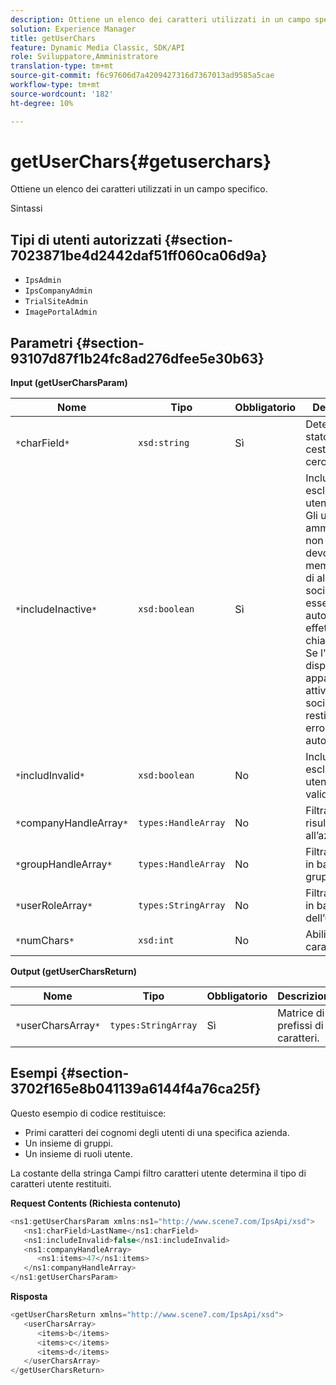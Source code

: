 ```yaml
---
description: Ottiene un elenco dei caratteri utilizzati in un campo specifico.
solution: Experience Manager
title: getUserChars
feature: Dynamic Media Classic, SDK/API
role: Sviluppatore,Amministratore
translation-type: tm+mt
source-git-commit: f6c97606d7a4209427316d7367013ad9585a5cae
workflow-type: tm+mt
source-wordcount: '182'
ht-degree: 10%

---
```



# getUserChars{#getuserchars}

Ottiene un elenco dei caratteri utilizzati in un campo specifico.

Sintassi

## Tipi di utenti autorizzati {#section-7023871be4d2442daf51ff060ca06d9a}

* `IpsAdmin`
* `IpsCompanyAdmin`
* `TrialSiteAdmin`
* `ImagePortalAdmin`

## Parametri {#section-93107d87f1b24fc8ad276dfee5e30b63}

**Input (getUserCharsParam)**

| Nome | Tipo | Obbligatorio | Descrizione |
|---|---|---|---|
| `*`charField`*` | `xsd:string` | Sì | Determina lo stato del cestino da cercare. |
| `*`includeInactive`*` | `xsd:boolean` | Sì | Includi o escludi gli utenti inattivi. Gli utenti amministratori non IPS devono essere membri attivi di almeno una società per essere autorizzati a effettuare chiamate API. Se l&#39;utente non dispone di appartenenze attive alla società, verrà restituito un errore di autorizzazione. |
| `*`includInvalid`*` | `xsd:boolean` | No | Includere o escludere utenti non validi. |
| `*`companyHandleArray`*` | `types:HandleArray` | No | Filtrare i risultati in base all’azienda. |
| `*`groupHandleArray`*` | `types:HandleArray` | No | Filtra i risultati in base ai gruppi. |
| `*`userRoleArray`*` | `types:StringArray` | No | Filtra i risultati in base al ruolo dell’utente. |
| `*`numChars`*` | `xsd:int` | No | Abilita >1 carattere. |

**Output (getUserCharsReturn)**

| Nome | Tipo | Obbligatorio | Descrizione |
|---|---|---|---|
| `*`userCharsArray`*` | `types:StringArray` | Sì | Matrice di prefissi di caratteri. |

## Esempi {#section-3702f165e8b041139a6144f4a76ca25f}

Questo esempio di codice restituisce:

* Primi caratteri dei cognomi degli utenti di una specifica azienda.
* Un insieme di gruppi.
* Un insieme di ruoli utente.

La costante della stringa Campi filtro caratteri utente determina il tipo di caratteri utente restituiti.

**Request Contents (Richiesta contenuto)**

```java
<ns1:getUserCharsParam xmlns:ns1="http://www.scene7.com/IpsApi/xsd">
   <ns1:charField>LastName</ns1:charField>
   <ns1:includeInvalid>false</ns1:includeInvalid>
   <ns1:companyHandleArray>
      <ns1:items>47</ns1:items>
   </ns1:companyHandleArray>
</ns1:getUserCharsParam>
```

**Risposta**

```java
<getUserCharsReturn xmlns="http://www.scene7.com/IpsApi/xsd">
   <userCharsArray>
      <items>b</items>
      <items>c</items>
      <items>d</items>
   </userCharsArray>
</getUserCharsReturn>
```

